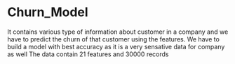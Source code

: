 # Churn_Model
It contains various type of information about customer in a company and we have to predict the churn of that customer using the features.
We have to build a model with best accuracy as it is a very sensative data for company as well
The data contain 21 features and 30000 records
